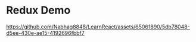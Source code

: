 # Redux Demo

https://github.com/Nabhag8848/LearnReact/assets/65061890/5db78048-d5ee-430e-ae15-4192696fbbf7

